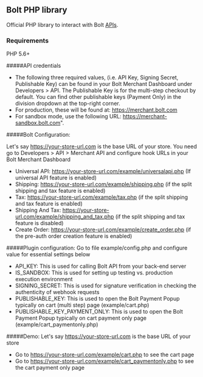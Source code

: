 ## Bolt PHP library

Official PHP library to interact with Bolt [APIs](https://docs.bolt.com/reference).

### Requirements

PHP 5.6+

#####API credentials
* The following three required values, (i.e. API Key, Signing Secret, Publishable Key) can be found in your Bolt Merchant Dashboard under Developers > API. The Publishable Key is for the multi-step checkout by default. You can find other publishable keys (Payment Only) in the division dropdown at the top-right corner.
* For production, these will be found at: https://merchant.bolt.com
* For sandbox mode, use the following URL: https://merchant-sandbox.bolt.com".

#####Bolt Configuration:

Let's say https://your-store-url.com is the base URL of your store. You need go to Developers > API > Merchant API and configure hook URLs in your Bolt Merchant Dashboard

* Universal API: https://your-store-url.com/example/universalapi.php (If universal API feature is enabled) 
* Shipping: https://your-store-url.com/example/shipping.php (if the split shipping and tax feature is enabled)
* Tax: https://your-store-url.com/example/tax.php (if the split shipping and tax feature is enabled) 
* Shipping And Tax: https://your-store-url.com/example/shipping_and_tax.php (if the split shipping and tax feature is disabled) 
* Create Order: https://your-store-url.com/example/create_order.php (if the pre-auth order creation feature is enabled)


#####Plugin configuration: 
Go to file example/config.php and configure value for essential settings below
* API_KEY: This is used for calling Bolt API from your back-end server
* IS_SANDBOX: This is used for setting up testing vs. production execution environment
* SIGNING_SECRET: This is used for signature verification in checking the authenticity of webhook requests
* PUBLISHABLE_KEY: This is used to open the Bolt Payment Popup typically on cart (multi step) page (example/cart.php)
* PUBLISHABLE_KEY_PAYMENT_ONLY: This is used to open the Bolt Payment Popup typically on cart payment only page (example/cart_paymentonly.php)

#####Demo: 
Let's say https://your-store-url.com is the base URL of your store
* Go to https://your-store-url.com/example/cart.php to see the cart page
* Go to https://your-store-url.com/example/cart_paymentonly.php to see the cart payment only page

